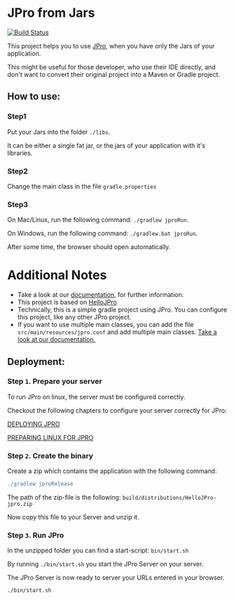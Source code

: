 # JPro from Jars

[![Build Status](https://travis-ci.org/JPro-one/jpro-from-jars.svg?branch=master)](https://travis-ci.org/jpro-one/jpro-from-jars)

This project helps you to use [JPro](https://jpro.one/), when you have only the Jars of your application.

This might be useful for those developer, who use their IDE directly, and don't want to convert their original project into a Maven or Gradle project.

## How to use:

### Step1
Put your Jars into the folder `./libs`.

It can be either a single fat jar, or the jars of your application with it's libraries.

### Step2
Change the main class in the file `gradle.properties`

### Step3
On Mac/Linux, run the following command: `./gradlew jproRun`.

On Windows, run the following command: `./gradlew.bat jproRun`.

After some time, the browser should open automatically.


# Additional Notes
* Take a look at our [documentation](https://www.jpro.one/?page=docs/current/1.1/), for further information. 
* This project is based on [HelloJPro](https://github.com/jpro-one/HelloJPro)
* Technically, this is a simple gradle project using JPro. You can configure this project, like any other JPro project.
* If you want to use multiple main classes, you can add the file `src/main/resources/jpro.conf` and add multiple main classes. [Take a look at our documentation.](https://www.jpro.one/?page=docs/current/2.2/CONFIGURING_JPRO)




## Deployment:

### Step `1`. Prepare your server

To run JPro on linux, the server must be configured correctly.

Checkout the following chapters to configure your server correctly for JPro:

[DEPLOYING JPRO](https://www.jpro.one/?page=docs/current/2.6/DEPLOYING_JPRO)
 
[PREPARING LINUX FOR JPRO](https://www.jpro.one/?page=docs/current/2.7/PREPARING_LINUX_FOR_JPRO)

### Step `2`. Create the binary

Create a zip which contains the application with the following command:

```groovy
./gradlew jproRelease
```
The path of the zip-file is the following: `build/distributions/HelloJPro-jpro.zip`

Now copy this file to your Server and unzip it.

### Step `3`. Run JPro

In the unzipped folder you can find a start-script: `bin/start.sh`

By running `./bin/start.sh` you start the JPro Server on your server. 

The JPro Server is now ready to server your URLs entered in your browser.

```bash
./bin/start.sh
```


